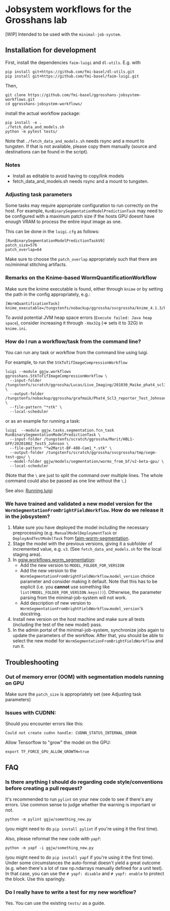 # Jobsystem workflows for the Grosshans lab

[WIP] Intended to be used with the ```minimal-job-system```.

## Installation for development

First, install the dependencies ```faim-luigi``` and ```dl-utils```. E.g. with

```
pip install git+https://github.com/fmi-basel/dl-utils.git
pip install git+https://github.com/fmi-basel/faim-luigi.git
```

Then, 
```
git clone https://github.com/fmi-basel/ggrosshans-jobsystem-workflows.git
cd ggrosshans-jobsystem-workflows/
```

install the actual workflow package:
```
pip install -e .
./fetch_data_and_models.sh
python -m pytest tests/
```
Note that ```./fetch_data_and_models.sh``` needs rsync and a mount to tungsten. If that is not available, please copy them manually (source and destinations can be found in the script).

### Notes

- Install as editable to avoid having to copy/link models
- fetch_data_and_models.sh needs rsync and a mount to tungsten.


### Adjusting task parameters

Some tasks may require appropriate configuration to run correctly on
the host. For example, ```RunBinarySegmentationModelPredictionTask```
may need to be configured with a maximum patch size if the hosts GPU
doesnt have enough VRAM to process the entire input image as one.

This can be done in the ```luigi.cfg``` as follows:

```
[RunBinarySegmentationModelPredictionTaskV0]
patch_size=576
patch_overlap=64

```

Make sure to choose the ```patch_overlap``` appropriately such that
there are no/minimal stitching artifacts.

### Remarks on the Knime-based WormQuantificationWorkflow

Make sure the knime executable is found, either through ```knime``` or 
by setting the path in the config appropriately, e.g.:

```
[WormQuantificationTask]
knime_executable=/tungstenfs/nobackup/ggrossha/svcgrossha/knime_4.1.3/knime
```

To avoid potential JVM heap space errors (```Execute failed: Java heap space```),
consider increasing it through ```-Xmx32g``` (=> sets it to 32G) in ```knime.ini```. 


### How do I run a workflow/task from the command line?

You can run any task or workflow from the command line using luigi. 

For example, to run the ```StkToTifImageCompressionWorkflow```

```
luigi --module ggjw.workflows ggrosshans.StkToTifImageCompressionWorkflow \
  --input-folder /tungstenfs/scratch/ggrossha/Lucas/Live_Imaging/201030_Maike_phat4_scl3 \
  --output-folder /tungstenfs/nobackup/ggrossha/grafmaik/Phat4_Scl3_reporter_Test_Johnson/ \
  --file-pattern "*stk" \
  --local-scheduler
```
  
or as an example for running a task:

```
luigi  --module ggjw.tasks.segmentation.fcn_task RunBinarySegmentationModelPredictionTask \
  --input-folder /tungstenfs/scratch/ggrossha/Marit/HBL1-GFP/20201002_Test5_Johnson \
  --file-pattern "*w2Marit-BF-488-Cam1_*.stk" \
  --output-folder /tungstenfs/scratch/ggrossha/svcgrossha/tmp/segm-test-gpu/ \
  --model-folder ggjw/models/segmentation/worms_from_bf/v2-beta-gpu/ \
  --local-scheduler
```

(Note that the ```\``` are just to split the command over multiple lines. The whole command could also be passed as one line without the ```\```.)

See also:  [Running luigi](https://luigi.readthedocs.io/en/stable/running_luigi.html#running-from-the-command-line)

### We have trained and validated a new model version for the ```WormSegmentationFromBrightFieldWorkflow```. How do we release it in the jobsystem?

1. Make sure you have deployed the model including the necessary preprocessing (e.g. ```ManualModelDeploymentTask``` or ```DeployAndTestModelTask``` from [faim-worm-segmentation](https://github.com/fmi-basel/faim-worm-segmentation).
2. Stage the model with the previous versions, giving it a subfolder of incremented value, e.g. ```v3```. (See ```fetch_data_and_models.sh``` for the local staging area).
3. In [ggjw.workflows.worm_segmentation](https://github.com/fmi-basel/ggrosshans-jobsystem-workflows/blob/master/ggjw/workflows/worm_segmentation.py):
   - Add the new version to ```MODEL_FOLDER_FOR_VERSION```
   - Add the new version to the ```WormSegmentationFromBrightFieldWorkflow```.```model_version``` choice parameter and consider making it default. Note that this has to be explicit (i.e. you **cannot** use something like ```list(MODEL_FOLDER_FOR_VERSION.keys())```). Otherwise, the parameter parsing from the minimal-job-system will not work.
   - Add description of new version to ```WormSegmentationFromBrightFieldWorkflow```.```model_version```'s docstring.
4. Install new version on the host machine and make sure all tests (including the test of the new model) pass.
5. In the admin portal of the minimal-job-system, synchronize jobs again to update the parameters of the workflow. After that, you should be able to select the new model for ```WormSegmentationFromBrightFieldWorkflow``` and run it.

## Troubleshooting

### Out of memory error (OOM) with segmentation models running on GPU

Make sure the ```patch_size``` is appropriately set (see Adjusting task parameters)

### Issues with CUDNN:

Should you encounter errors like this:

```
Could not create cudnn handle: CUDNN_STATUS_INTERNAL_ERROR
```

Allow Tensorflow to "grow" the model on the GPU:

```
export TF_FORCE_GPU_ALLOW_GROWTH=true
```

## FAQ

### Is there anything I should do regarding code style/conventions before creating a pull request?

It's recommended to run ```pylint``` on your new code to see if there's any errors. Use common sense to judge whether the warning is important or not.

```
python -m pylint ggjw/something_new.py
```
(you might need to do ```pip install pylint``` if you're using it the first time).

Also, please reformat the new code with ```yapf```:

```
python -m yapf -i ggjw/something_new.py
```
(you might need to do ```pip install yapf``` if you're using it the first time). Under some circumstances the auto-format doesn't yield a great outcome (e.g. when there's a lot of raw np.ndarrays manually defined for a unit test). In that case, you can use the ```# yapf: disable``` and ```# yapf: enable``` to protect the block. Use this sparingly.

### Do I really have to write a test for my new workflow?

Yes. You can use the existing ```tests/``` as a guide.




